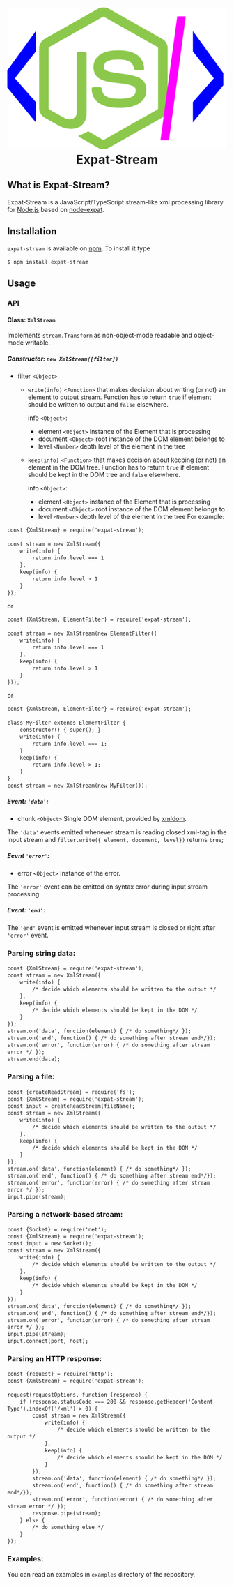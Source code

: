 <h1 align="center">
    <img alt="Expat-Stream logo" src="./logo.svg" />
    <br />
    Expat-Stream
</h1>

## What is Expat-Stream?
Expat-Stream is a JavaScript/TypeScript stream-like xml processing library for [Node.js](https://nodejs.org) based on [node-expat](https://www.npmjs.com/package/node-expat).

## Installation
`expat-stream` is available on [npm](https://npmjs.org). To install it type
```$bash
$ npm install expat-stream
``` 

## Usage
### API
#### Class: `XmlStream`
Implements `stream.Transform` as non-object-mode readable and object-mode writable.
##### Constructor: `new XmlStream([filter]) `
 - filter `<Object>`
   - `write(info)` `<Function>` that makes decision about writing (or not) an element to output stream.
   Function has to return `true` if element should be written to output and `false` elsewhere. 
 
     info `<Object>`:
       - element `<Object>` instance of the Element that is processing
       - document `<Object>` root instance of the DOM element belongs to
       - level `<Number>` depth level of the element in the tree
   - `keep(info)` `<Function>` that makes decision about keeping (or not) an element in the DOM tree.
   Function has to return `true` if element should be kept in the DOM tree and `false` elsewhere.
    
     info `<Object>`:
       - element `<Object>` instance of the Element that is processing
       - document `<Object>` root instance of the DOM element belongs to
       - level `<Number>` depth level of the element in the tree
For example:
```ecmascript 6
const {XmlStream} = require('expat-stream');

const stream = new XmlStream({
    write(info) {
        return info.level === 1
    },
    keep(info) {
        return info.level > 1
    }
});
```
or
```ecmascript 6
const {XmlStream, ElementFilter} = require('expat-stream');

const stream = new XmlStream(new ElementFilter({
    write(info) {
        return info.level === 1
    },
    keep(info) {
        return info.level > 1
    }
}));
```
or
```ecmascript 6
const {XmlStream, ElementFilter} = require('expat-stream');

class MyFilter extends ElementFilter {
    constructor() { super(); }
    write(info) {
        return info.level === 1;
    }
    keep(info) {
        return info.level > 1;
    }
}
const stream = new XmlStream(new MyFilter());
```
##### Event: `'data'`:
 - chunk `<Object>` Single DOM element, provided by [xmldom](https://www.npmjs.com/package/xmldom).

The `'data'` events emitted whenever stream is reading closed xml-tag in the input stream and `filter.write({ element, document, level})` returns `true`;

##### Eevnt `'error'`:
 - error `<Object>` Instance of the error.

The `'error'` event can be emitted on syntax error during input stream processing.

##### Event: `'end'`:
The `'end'` event is emitted whenever input stream is closed or right after `'error'` event.

### Parsing string data:
```ecmascript 6
const {XmlStream} = require('expat-stream');
const stream = new XmlStream({
    write(info) {
        /* decide which elements should be written to the output */
    },
    keep(info) {
        /* decide which elements should be kept in the DOM */
    }
});
stream.on('data', function(element) { /* do something*/ });
stream.on('end', function() { /* do something after stream end*/});
stream.on('error', function(error) { /* do something after stream error */ });
stream.end(data);
```

### Parsing a file:
```ecmascript 6
const {createReadStream} = require('fs');
const {XmlStream} = require('expat-stream');
const input = createReadStream(fileName);
const stream = new XmlStream({
    write(info) {
        /* decide which elements should be written to the output */
    },
    keep(info) {
        /* decide which elements should be kept in the DOM */
    }
});
stream.on('data', function(element) { /* do something*/ });
stream.on('end', function() { /* do something after stream end*/});
stream.on('error', function(error) { /* do something after stream error */ });
input.pipe(stream);
```

### Parsing a network-based stream:
```ecmascript 6
const {Socket} = require('net');
const {XmlStream} = require('expat-stream');
const input = new Socket();
const stream = new XmlStream({
    write(info) {
        /* decide which elements should be written to the output */
    },
    keep(info) {
        /* decide which elements should be kept in the DOM */
    }
});
stream.on('data', function(element) { /* do something*/ });
stream.on('end', function() { /* do something after stream end*/});
stream.on('error', function(error) { /* do something after stream error */ });
input.pipe(stream);
input.connect(port, host);
```

### Parsing an HTTP response:
```ecmascript 6
const {request} = require('http');
const {XmlStream} = require('expat-stream');

request(requestOptions, function (response) {
    if (response.statusCode === 200 && response.getHeader('Content-Type').indexOf('/xml') > 0) {
        const stream = new XmlStream({
            write(info) {
                /* decide which elements should be written to the output */
            },
            keep(info) {
                /* decide which elements should be kept in the DOM */
            }
        });
        stream.on('data', function(element) { /* do something*/ });
        stream.on('end', function() { /* do something after stream end*/});
        stream.on('error', function(error) { /* do something after stream error */ });
        response.pipe(stream);
    } else {
        /* do something else */
    }
});
```
### Examples:
You can read an examples in `examples` directory of the repository.
